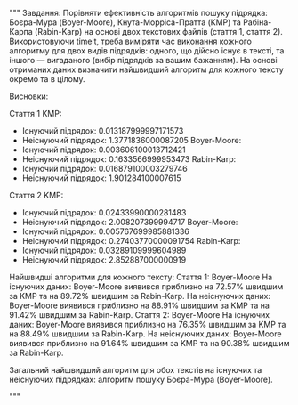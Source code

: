 """
Завдання:
Порівняти ефективність алгоритмів пошуку підрядка: Боєра-Мура (Boyer-Moore), Кнута-Морріса-Пратта (KMP) та Рабіна-Карпа (Rabin-Karp) на основі двох текстових файлів (стаття 1, стаття 2). Використовуючи timeit, треба виміряти час виконання кожного алгоритму для двох видів підрядків: одного, що дійсно існує в тексті, та іншого — вигаданого (вибір підрядків за вашим бажанням). На основі отриманих даних визначити найшвидший алгоритм для кожного тексту окремо та в цілому.


Висновки:

Стаття 1 
KMP:
- Існуючий підрядок: 0.013187999997171573
- Неіснуючий підрядок: 1.3771836000087205
Boyer-Moore:
- Існуючий підрядок: 0.003606100013712421
- Неіснуючий підрядок: 0.1633566999953473
Rabin-Karp:
- Існуючий підрядок: 0.016879100003279746
- Неіснуючий підрядок: 1.901284100007615

Стаття 2
KMP:
- Існуючий підрядок: 0.02433990000281483
- Неіснуючий підрядок: 2.008207399994717
Boyer-Moore:
- Існуючий підрядок: 0.005767699985881336
- Неіснуючий підрядок: 0.27403770000091754
Rabin-Karp:
- Існуючий підрядок: 0.03289109999604989
- Неіснуючий підрядок: 2.852887000000919

Найшвидші алгоритми для кожного тексту:
  Стаття 1: Boyer-Moore
    На існуючих даних: Boyer-Moore виявився приблизно на 72.57% швидшим за KMP та на 89.72% швидшим за Rabin-Karp.
    На неіснуючих даних: Boyer-Moore виявився приблизно на 88.91% швидшим за KMP та на 91.42% швидшим за Rabin-Karp.
  Стаття 2: Boyer-Moore
    На існуючих даних: Boyer-Moore виявився приблизно на 76.35% швидшим за KMP та на 88.49% швидшим за Rabin-Karp.
    На неіснуючих даних: Boyer-Moore виявився приблизно на 91.64% швидшим за KMP та на 90.38% швидшим за Rabin-Karp.

Загальний найшвидший алгоритм для обох текстів на існуючих та неіснуючих підрядках: алгоритм пошуку Боєра-Мура (Boyer-Moore).

"""
